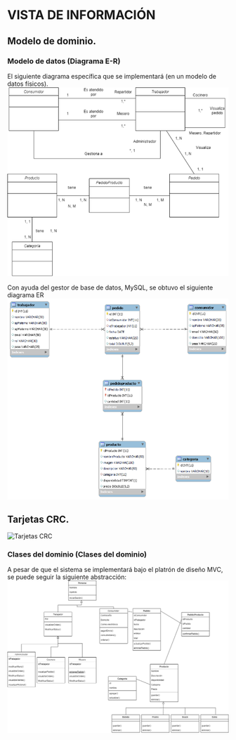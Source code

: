 # VISTA DE INFORMACIÓN

## Modelo de dominio.

### Modelo de datos (Diagrama E-R)
El siguiente diagrama específica que se implementará (en un modelo de datos físicos).
![Modelo de datos](../img/ModelDominio.png)

Con ayuda del gestor de base de datos, MySQL, se obtuvo el siguiente diagrama ER
![Modelo de datos](../img/ModeloER.png)

## Tarjetas CRC.
![Tarjetas CRC](../img/TarjetasCRC.png)

### Clases del dominio (Clases del dominio)
A pesar de que el sistema se implementará bajo el platrón de diseño MVC, se puede seguir la siguiente abstracción: 
![Diagrama de clases](../img/DiagramaDeClase.png)
